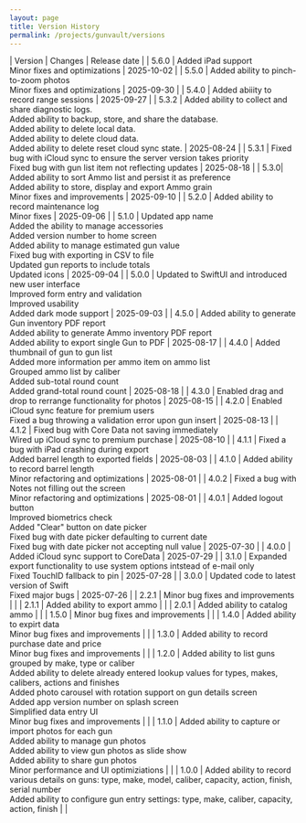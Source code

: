 ```yaml
---
layout: page
title: Version History
permalink: /projects/gunvault/versions
---
```


| Version | Changes | Release date |
| 5.6.0 | Added iPad support <br /> Minor fixes and optimizations | 2025-10-02 |
| 5.5.0 | Added ability to pinch-to-zoom photos <br /> Minor fixes and optimizations | 2025-09-30 |
| 5.4.0 | Added abiiity to record range sessions | 2025-09-27 |
| 5.3.2 | Added ability to collect and share diagnostic logs. <br /> Added ability to backup, store, and share the database. <br /> Added ability to delete local data. <br /> Added ability to delete cloud data. <br /> Added ability to delete reset cloud sync state. | 2025-08-24 |
| 5.3.1 | Fixed bug with iCloud sync to ensure the server version takes priority <br /> Fixed bug with gun list item not reflecting updates | 2025-08-18 |
| 5.3.0| Added ability to sort Ammo list and persist it as preference <br /> Added ability to store, display and export Ammo grain <br /> Minor fixes and improvements | 2025-09-10 |
| 5.2.0 | Added ability to record maintenance log <br /> Minor fixes | 2025-09-06 |
| 5.1.0 | Updated app name <br /> Added the ability to manage accessories <br /> Added version number to home screen <br /> Added ability to manage estimated gun value <br /> Fixed bug with exporting in CSV to file <br /> Updated gun reports to include totals <br /> Updated icons | 2025-09-04 |
| 5.0.0 | Updated to SwiftUI and introduced new user interface <br /> Improved form entry and validation <br /> Improved usability <br /> Added dark mode support | 2025-09-03 |
| 4.5.0 | Added ability to generate Gun inventory PDF report <br /> Added ability to generate Ammo inventory PDF report <br /> Added ability to export single Gun to PDF | 2025-08-17 |
| 4.4.0 | Added thumbnail of gun to gun list <br /> Added more information per ammo item on ammo list <br /> Grouped ammo list by caliber <br /> Added sub-total round count <br /> Added grand-total round count | 2025-08-18 |
| 4.3.0 | Enabled drag and drop to rerrange functionality for photos | 2025-08-15 |
| 4.2.0 | Enabled iCloud sync feature for premium users <br /> Fixed a bug throwing a validation error upon gun insert | 2025-08-13 |
| 4.1.2 | Fixed bug with Core Data not saving immediately <br /> Wired up iCloud sync to premium purchase | 2025-08-10 |
| 4.1.1 | Fixed a bug with iPad crashing during export <br />Added barrel length to exported fields | 2025-08-03 |
| 4.1.0 | Added ability to record barrel length <br /> Minor refactoring and optimizations | 2025-08-01 |
| 4.0.2 | Fixed a bug with Notes not filling out the screen <br /> Minor refactoring and optimizations | 2025-08-01 |
| 4.0.1 | Added logout button <br/> Improved biometrics check <br /> Added "Clear" button on date picker <br /> Fixed bug with date picker defaulting to current date <br /> Fixed bug with date picker not accepting null value | 2025-07-30 |
| 4.0.0 | Added iCloud sync support to CoreData | 2025-07-29 |
| 3.1.0 | Expanded export functionality to use system options intstead of e-mail only <br/> Fixed TouchID fallback to pin | 2025-07-28 |
| 3.0.0 | Updated code to latest version of Swift <br/> Fixed major bugs | 2025-07-26 |
| 2.2.1 | Minor bug fixes and improvements | |
| 2.1.1 | Added ability to export ammo | |
| 2.0.1 | Added ability to catalog ammo | |
| 1.5.0 | Minor bug fixes and improvements | |
| 1.4.0 | Added ability to expirt data <br/> Minor bug fixes and improvements | |
| 1.3.0 | Added ability to record purchase date and price <br/> Minor bug fixes and improvements | |
| 1.2.0 | Added ability to list guns grouped by make, type or caliber <br/> Added ability to delete already entered lookup values for types, makes, calibers, actions and finishes <br/> Added photo carousel with rotation support on gun details screen <br/> Added app version number on splash screen <br/> Simplified data entry UI <br/>Minor bug fixes and improvements | |
| 1.1.0 | Added ability to capture or import photos for each gun <br/> Added ability to manage gun photos <br/> Added ability to view gun photos as slide show <br/> Added ability to share gun photos <br/> Minor performance and UI optimiziations | |
| 1.0.0 | Added ability to record various details on guns: type, make, model, caliber, capacity, action, finish, serial number <br/> Added ability to configure gun entry settings: type, make, caliber, capacity, action, finish | |
